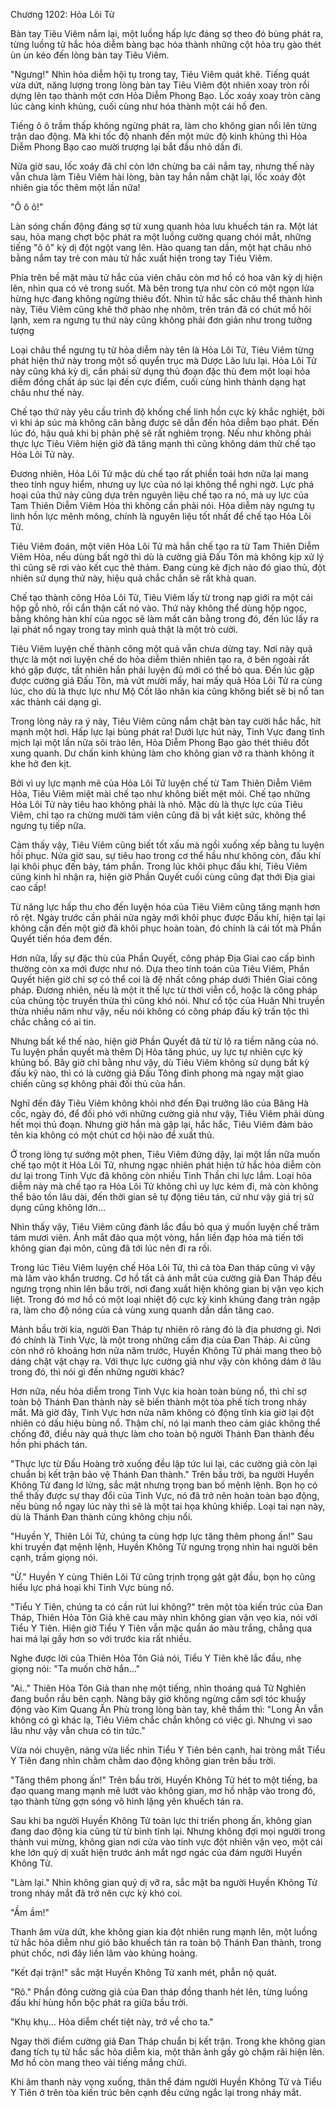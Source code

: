 




Chương 1202: Hỏa Lôi Tử


Bàn tay Tiêu Viêm nắm lại, một luồng hấp lực đáng sợ theo đó bùng phát ra, từng luồng tử hắc hỏa diễm bàng bạc hóa thành những cột hỏa trụ gào thét ùn ùn kéo đến lòng bàn tay Tiêu Viêm.

"Ngưng!" Nhìn hỏa diễm hội tụ trong tay, Tiêu Viêm quát khẽ. Tiếng quát vừa dứt, năng lượng trong lòng bàn tay Tiêu Viêm đột nhiên xoay tròn rồi dựng lên tạo thành một cơn Hỏa Diễm Phong Bạo. Lốc xoáy xoay tròn càng lúc càng kinh khủng, cuối cùng như hóa thành một cái hố đen.

Tiếng ô ô trầm thấp không ngừng phát ra, làm cho không gian nổi lên từng trận dao động. Mà khi tốc độ nhanh đến một mức độ kinh khủng thì Hỏa Diễm Phong Bạo cao mười trượng lại bắt đầu nhỏ dần đi.

Nửa giờ sau, lốc xoáy đã chỉ còn lớn chừng ba cái nắm tay, nhưng thế này vẫn chưa làm Tiêu Viêm hài lòng, bàn tay hắn nắm chặt lại, lốc xoáy đột nhiên gia tốc thêm một lần nữa!

"Ô ô ô!"

Làn sóng chấn động đáng sợ từ xung quanh hỏa lưu khuếch tán ra. Một lát sau, hỏa mang chợt bộc phát ra một luồng cường quang chói mắt, những tiếng "ô ô" kỳ dị đột ngột vang lên. Hào quang tan dần, một hạt châu nhỏ bằng nắm tay trẻ con màu tử hắc xuất hiện trong tay Tiêu Viêm.

Phía trên bề mặt màu tử hắc của viên châu còn mơ hồ có hoa văn kỳ dị hiện lên, nhìn qua có vẻ trong suốt. Mà bên trong tựa như còn có một ngọn lửa hừng hực đang không ngừng thiêu đốt. Nhìn tử hắc sắc châu thể thành hình này, Tiêu Viêm cũng khẽ thở phào nhẹ nhõm, trên trán đã có chút mồ hôi lạnh, xem ra ngưng tụ thứ này cũng không phải đơn giản như trong tưởng tượng

Loại châu thể ngưng tụ từ hỏa diễm này tên là Hỏa Lôi Tử, Tiêu Viêm từng phát hiện thứ này trong một số quyển trục mà Dược Lão lưu lại. Hỏa Lôi Tử này cũng khá kỳ dị, cần phải sử dụng thủ đoạn đặc thù đem một loại hỏa diễm đồng chất áp súc lại đến cực điểm, cuối cùng hình thành dạng hạt châu như thế này.

Chế tạo thứ này yêu cầu trình độ khống chế linh hồn cực kỳ khắc nghiệt, bởi vì khi áp súc mà không cân bằng được sẽ dẫn đến hỏa diễm bạo phát. Đến lúc đó, hậu quả khi bị phản phệ sẽ rất nghiêm trọng. Nếu như không phải thực lực Tiêu Viêm hiện giờ đã tăng mạnh thì cũng không dám thử chế tạo Hỏa Lôi Tử này.

Đương nhiên, Hỏa Lôi Tử mặc dù chế tạo rất phiền toái hơn nữa lại mang theo tính nguy hiểm, nhưng uy lực của nó lại không thể nghi ngờ. Lực phá hoại của thứ này cũng dựa trên nguyên liệu chế tạo ra nó, mà uy lực của Tam Thiên Diễm Viêm Hỏa thì không cần phải nói. Hỏa diễm này ngưng tụ linh hồn lực mênh mông, chính là nguyên liệu tốt nhất để chế tạo Hỏa Lôi Tử.

Tiêu Viêm đoán, một viên Hỏa Lôi Tử mà hắn chế tạo ra từ Tam Thiên Diễm Viêm Hỏa, nếu dùng bất ngờ thì dù là cường giả Đấu Tôn mà không kịp xử lý thì cũng sẽ rơi vào kết cục thê thảm. Đang cùng kẻ địch nào đó giao thủ, đột nhiên sử dụng thứ này, hiệu quả chắc chắn sẽ rất khả quan.

Chế tạo thành công Hỏa Lôi Tử, Tiêu Viêm lấy từ trong nạp giới ra một cái hộp gỗ nhỏ, rồi cẩn thận cất nó vào. Thứ này không thể dùng hộp ngọc, bằng không hàn khí của ngọc sẽ làm mất cân bằng trong đó, đến lúc lấy ra lại phát nổ ngay trong tay mình quả thật là một trò cười.

Tiêu Viêm luyện chế thành công một quả vẫn chưa dừng tay. Nơi này quả thực là một nơi luyện chế do hỏa diễm thiên nhiên tạo ra, ở bên ngoài rất khó gặp được, tất nhiên hắn phải luyện đủ mới có thể bỏ qua. Đến lúc gặp được cường giả Đấu Tôn, mà vứt mười mấy, hai mấy quả Hỏa Lôi Tử ra cùng lúc, cho dù là thực lực như Mộ Cốt lão nhân kia cũng không biết sẽ bị nổ tan xác thành cái dạng gì.

Trong lòng nảy ra ý này, Tiêu Viêm cũng nắm chặt bàn tay cười hắc hắc, hít mạnh một hơi. Hấp lực lại bùng phát ra! Dưới lực hút này, Tinh Vực đang tĩnh mịch lại một lần nữa sôi trào lên, Hỏa Diễm Phong Bạo gào thét thiêu đốt xung quanh. Dư chấn kinh khủng làm cho không gian vỡ ra thành không ít khe hở đen kịt.

Bởi vì uy lực mạnh mẽ của Hỏa Lôi Tử luyện chế từ Tam Thiên Diễm Viêm Hỏa, Tiêu Viêm miệt mài chế tạo như không biết mệt mỏi. Chế tạo những Hỏa Lôi Tử này tiêu hao không phải là nhỏ. Mặc dù là thực lực của Tiêu Viêm, chỉ tạo ra chừng mười tám viên cũng đã bị vắt kiệt sức, không thể ngưng tụ tiếp nữa.

Cảm thấy vậy, Tiêu Viêm cũng biết tốt xấu mà ngồi xuống xếp bằng tu luyện hồi phục. Nửa giờ sau, sự tiêu hao trong cơ thể hầu như không còn, đấu khí lại khôi phục đến bảy, tám phần. Trong lúc khôi phục đấu khí, Tiêu Viêm cũng kinh hỉ nhận ra, hiện giờ Phần Quyết cuối cùng cũng đạt thới Địa giai cao cấp!

Từ năng lực hấp thu cho đến luyện hóa của Tiêu Viêm cũng tăng mạnh hơn rõ rệt. Ngày trước cần phải nửa ngày mới khôi phục được Đấu khí, hiện tại lại không cần đến một giờ đã khôi phục hoàn toàn, đó chính là cái tốt mà Phần Quyết tiến hóa đem đến.

Hơn nữa, lấy sự đặc thù của Phần Quyết, công pháp Địa Giai cao cấp bình thường còn xa mới được như nó. Dựa theo tính toán của Tiêu Viêm, Phần Quyết hiện giờ chỉ sợ có thể coi là đệ nhất công pháp dưới Thiên Giai công pháp. Đương nhiên, nếu là một ít thế lực từ thời viễn cổ, hoặc là công pháp của chủng tộc truyền thừa thì cũng khó nói. Như cổ tộc của Huân Nhi truyền thừa nhiều năm như vậy, nếu nói không có công pháp đấu kỹ trấn tộc thì chắc chẳng có ai tin.

Nhưng bất kể thế nào, hiện giờ Phần Quyết đã từ từ lộ ra tiềm năng của nó. Tu luyện phần quyết mà thêm Dị Hỏa tăng phúc, uy lực tự nhiên cực kỳ khủng bố. Bây giờ chỉ bằng như vậy, dù Tiêu Viêm không sử dụng bất kỳ đấu kỹ nào, thì có là cường giả Đấu Tông đỉnh phong mà ngay mặt giao chiến cũng sợ không phải đối thủ của hắn.

Nghĩ đến đây Tiêu Viêm không khỏi nhớ đến Đại trưởng lão của Băng Hà cốc, ngày đó, để đối phó với những cường giả như vậy, Tiêu Viêm phải dùng hết mọi thủ đoạn. Nhưng giờ hắn mà gặp lại, hắc hắc, Tiêu Viêm đảm bảo tên kia không có một chút cơ hội nào để xuất thủ.

Ở trong lòng tự sướng một phen, Tiêu Viêm đứng dậy, lại một lần nữa muốn chế tạo một ít Hỏa Lôi Tử, nhưng ngạc nhiên phát hiện tử hắc hỏa diễm còn dư lại trong Tinh Vực đã không còn nhiều Tinh Thần chi lực lắm. Loại hỏa diễm này mà chế tạo ra Hỏa Lôi Tử không chỉ uy lực kém đi, mà còn không thể bảo tồn lâu dài, đến thời gian sẽ tự động tiêu tán, cứ như vậy giá trị sử dụng cũng không lớn…

Nhìn thấy vậy, Tiêu Viêm cũng đành lắc đầu bỏ qua ý muốn luyện chế trăm tám mươi viên. Ánh mắt đảo qua một vòng, hắn liền đạp hỏa mà tiến tới không gian đại môn, cũng đã tới lúc nên đi ra rồi.

Trong lúc Tiêu Viêm luyện chế Hỏa Lôi Tử, thì cả tòa Đan tháp cũng vì vậy mà lâm vào khẩn trương. Cơ hồ tất cả ánh mắt của cường giả Đan Tháp đều ngưng trọng nhìn lên bầu trời, nơi đang xuất hiện không gian bị vặn vẹo kịch liệt. Trong đó mơ hồ có một loại nhiệt độ cực kỳ kinh khủng đang tràn ngập ra, làm cho độ nóng của cả vùng xung quanh dần dần tăng cao.

Mảnh bầu trời kia, người Đan Tháp tự nhiên rõ ràng đó là địa phương gì. Nơi đó chính là Tinh Vực, là một trong những cấm địa của Đan Tháp. Ai cũng còn nhớ rõ khoảng hơn nửa năm trước, Huyền Không Tử phải mang theo bộ dáng chật vật chạy ra. Với thực lực cường giả như vậy còn không dám ở lâu trong đó, thì nói gì đến những người khác?

Hơn nữa, nếu hỏa diễm trong Tinh Vực kia hoàn toàn bùng nổ, thì chỉ sợ toàn bộ Thánh Đan thành này sẽ biến thành một tòa phế tích trong nháy mắt. Mà giờ đây, Tinh Vực hơn nửa năm không có động tĩnh kia giờ lại đột nhiên có dấu hiệu bùng nổ. Thậm chí, nó lại manh theo cảm giác không thể chống đỡ, điều này quả thực làm cho toàn bộ người Thánh Đan thành đều hồn phi phách tán.

"Thực lực từ Đấu Hoàng trở xuống đều lập tức lui lại, các cường giả còn lại chuẩn bị kết trận bảo vệ Thánh Đan thành." Trên bầu trời, ba người Huyền Không Tử đang lơ lửng, sắc mặt nhưng trọng ban bố mệnh lệnh. Bọn họ có thể thấy được sự thay đổi của Tinh Vực, nó đã trở nên hoàn toàn bạo động, nếu bùng nổ ngay lúc này thì sẽ là một tai họa khủng khiếp. Loại tai nạn này, dù là Thánh Đan thành cũng không chịu nổi.

"Huyền Y, Thiên Lôi Tử, chúng ta cùng hợp lực tăng thêm phong ấn!" Sau khi truyền đạt mệnh lệnh, Huyền Không Tử ngưng trọng nhìn hai người bên cạnh, trầm giọng nói.

"Ừ." Huyền Y cùng Thiên Lôi Tử cũng trịnh trọng gật gật đầu, bọn họ cũng hiểu lực phá hoại khi Tinh Vực bùng nổ.

"Tiểu Y Tiên, chúng ta có cần rút lui không?" trên một tòa kiến trúc của Đan Tháp, Thiên Hỏa Tôn Giả khẽ cau mày nhìn không gian vặn vẹo kia, nói với Tiểu Y Tiên. Hiện giờ Tiểu Y Tiên vẫn mặc quần áo màu trắng, chẳng qua hai má lại gầy hơn so với trước kia rất nhiều.

Nghe được lời của Thiên Hỏa Tôn Giả nói, Tiểu Y Tiên khẽ lắc đầu, nhẹ giọng nói: "Ta muốn chờ hắn…"

"Ai.." Thiên Hỏa Tôn Giả than nhẹ một tiếng, nhìn thoáng quá Tử Nghiên đang buồn rầu bên cạnh. Nàng bây giờ không ngừng cầm sợi tóc khuấy động vào Kim Quang Ấn Phù trong lòng bàn tay, khẽ thầm thì: "Long Ấn vẫn không có gì khác lạ, Tiêu Viêm chắc chắn không có việc gì. Nhưng vì sao lâu như vậy vẫn chưa có tin tức."

Vừa nói chuyện, nàng vừa liếc nhìn Tiểu Y Tiên bên cạnh, hai tròng mắt Tiểu Y Tiên đang nhìn chằm chằm dao động không gian trên bầu trời.

"Tăng thêm phong ấn!" Trên bầu trời, Huyền Không Tử hét to một tiếng, ba đạo quang mang mạnh mẽ lướt vào không gian, mơ hồ nhập vào trong đó, tạo thành từng gợn sóng vô hình lặng yên khuếch tán ra.

Sau khi ba người Huyền Không Tử toàn lực thi triển phong ấn, không gian đang dao động kia cũng từ từ bình tĩnh lại. Nhưng không đợi mọi người trong thành vui mừng, không gian nơi cửa vào tinh vực đột nhiên vặn vẹo, một cái khe lớn quỷ dị xuất hiện trước ánh mắt ngơ ngác của đám người Huyền Không Tử.

"Làm lại." Nhìn không gian quỷ dị vỡ ra, sắc mặt ba người Huyền Không Tử trong nháy mắt đã trở nên cực kỳ khó coi.

"Ầm ầm!"

Thanh âm vừa dứt, khe không gian kia đột nhiên rung mạnh lên, một luồng tử hắc hỏa diễm như gió bão khuếch tán ra toàn bộ Thánh Đan thành, trong phút chốc, nơi đây liền lâm vào khủng hoảng.

"Kết đại trận!" sắc mặt Huyền Không Tử xanh mét, phẫn nộ quát.

"Rõ." Phần đông cường giả của Đan tháp đồng thanh hét lên, từng luồng đấu khí hùng hồn bộc phát ra giữa bầu trời.

"Khụ khụ… Hỏa diễm chết tiệt này, trở về cho ta."

Ngay thời điểm cường giả Đan Tháp chuẩn bị kết trận. Trong khe không gian đang tích tụ tử hắc sắc hỏa diễm kia, một thân ảnh gầy gò chậm rãi hiện lên. Mơ hồ còn mang theo vài tiếng mắng chửi.

Khi âm thanh này vọng xuống, thân thể đám người Huyền Không Tử và Tiểu Y Tiên ở trên tòa kiến trúc bên cạnh đều cứng ngắc lại trong nháy mắt.




